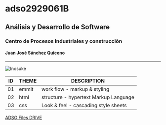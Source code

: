 # adso2929061B

## Análisis y Desarrollo de Software

### Centro de Procesos Industriales y construcciòn

#### Juan José Sánchez Quiceno

---

![Inosuke](https://tinyurl.com/bdejh52z)

ID | THEME | DESCRIPTION                           |
---| ----- | -----------                           |
01 |emmit  | work flow - markup & styling          |
02 |html   | structure - hypertext Markup Language |
03 |css    | Look & feel - cascading style sheets  |

[ADSO Files DRIVE](https://tinyurl.com/wnkk334u)

 